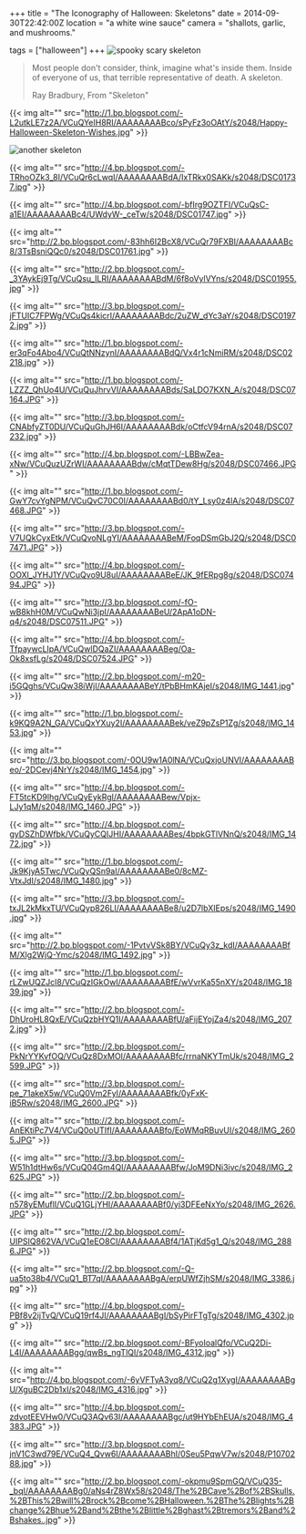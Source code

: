 +++
title = "The Iconography of Halloween: Skeletons"
date = 2014-09-30T22:42:00Z
location = "a white wine sauce"
camera = "shallots, garlic, and mushrooms."

tags = ["halloween"]
+++
![spooky scary skeleton](http://2.bp.blogspot.com/-63LpKquAqBg/VCuQQPTZnnI/AAAAAAAABcg/QNzcV0lck1M/s2048/tumblr_inline_ncqnlhYHgi1rzwpy9.gif)

<!--more-->

> Most people don't consider, think, imagine what's inside them. Inside of everyone of us, that terrible representative of death. A skeleton.
> 
> Ray Bradbury, From "Skeleton"

{{< img alt="" src="http://1.bp.blogspot.com/-L2utkLE7z2A/VCuQYeIH8RI/AAAAAAAABco/sPyFz3oOAtY/s2048/Happy-Halloween-Skeleton-Wishes.jpg" >}}

![another skeleton](http://4.bp.blogspot.com/-_b8T4UgSCT4/VCuQcMeVbpI/AAAAAAAABcw/nNmOT3-eC3Y/s2048/skeletons.gif)

{{< img alt="" src="http://4.bp.blogspot.com/-TRhoOZk3_8I/VCuQr6cLwqI/AAAAAAAABdA/IxTRkx0SAKk/s2048/DSC01737.jpg" >}}

{{< img alt="" src="http://4.bp.blogspot.com/-bfIrg9OZTFI/VCuQsC-a1EI/AAAAAAAABc4/UWdyW-_ceTw/s2048/DSC01747.jpg" >}}

{{< img alt="" src="http://2.bp.blogspot.com/-83hh6I2BcX8/VCuQr79FXBI/AAAAAAAABc8/3TsBsniQQc0/s2048/DSC01761.jpg" >}}

{{< img alt="" src="http://2.bp.blogspot.com/-_3YAykEj9Tg/VCuQsu_ILRI/AAAAAAAABdM/6f8oVylVYns/s2048/DSC01955.jpg" >}}

{{< img alt="" src="http://3.bp.blogspot.com/-jFTUIC7FPWg/VCuQs4kicrI/AAAAAAAABdc/2uZW_dYc3aY/s2048/DSC01972.jpg" >}}

{{< img alt="" src="http://1.bp.blogspot.com/-er3qFo4Abo4/VCuQtNNzynI/AAAAAAAABdQ/Vx4r1cNmiRM/s2048/DSC02218.jpg" >}}

{{< img alt="" src="http://1.bp.blogspot.com/-LZZZ_QhUo4U/VCuQuJhrvVI/AAAAAAAABds/SaLDO7KXN_A/s2048/DSC07164.JPG" >}}

{{< img alt="" src="http://3.bp.blogspot.com/-CNAbfyZT0DU/VCuQuGhJH6I/AAAAAAAABdk/oCtfcV94rnA/s2048/DSC07232.jpg" >}}

{{< img alt="" src="http://4.bp.blogspot.com/-LBBwZea-xNw/VCuQuzUZrWI/AAAAAAAABdw/cMqtTDew8Hg/s2048/DSC07466.JPG" >}}

{{< img alt="" src="http://1.bp.blogspot.com/-GwY7cvYgNPM/VCuQvC70C0I/AAAAAAAABd0/tY_Lsy0z4lA/s2048/DSC07468.JPG" >}}

{{< img alt="" src="http://3.bp.blogspot.com/-V7UQkCyxEtk/VCuQvoNLgYI/AAAAAAAABeM/FoqDSmGbJ2Q/s2048/DSC07471.JPG" >}}

{{< img alt="" src="http://4.bp.blogspot.com/-OOXl_JYHJ1Y/VCuQvo9U8uI/AAAAAAAABeE/JK_9fERpg8g/s2048/DSC07494.JPG" >}}

{{< img alt="" src="http://3.bp.blogspot.com/-fO-wB8khH0M/VCuQwNi3jpI/AAAAAAAABeU/2ApA1oDN-q4/s2048/DSC07511.JPG" >}}

{{< img alt="" src="http://4.bp.blogspot.com/-TfpaywcLIpA/VCuQwlDQaZI/AAAAAAAABeg/Oa-Ok8xsfLg/s2048/DSC07524.JPG" >}}

{{< img alt="" src="http://2.bp.blogspot.com/-m20-i5GQghs/VCuQw38iWjI/AAAAAAAABeY/tPbBHmKAjeI/s2048/IMG_1441.jpg" >}}

{{< img alt="" src="http://1.bp.blogspot.com/-k9KQ9A2N_GA/VCuQxYXuy2I/AAAAAAAABek/veZ9pZsP1Zg/s2048/IMG_1453.jpg" >}}

{{< img alt="" src="http://3.bp.blogspot.com/-0OU9w1A0lNA/VCuQxjoUNVI/AAAAAAAABeo/-2DCevj4NrY/s2048/IMG_1454.jpg" >}}

{{< img alt="" src="http://4.bp.blogspot.com/-FT5tcKD9lhg/VCuQyEykRgI/AAAAAAAABew/Vpjx-LJy1qM/s2048/IMG_1460.JPG" >}}

{{< img alt="" src="http://4.bp.blogspot.com/-gyDSZhDWfbk/VCuQyCQIJHI/AAAAAAAABes/4bpkGTlVNnQ/s2048/IMG_1472.jpg" >}}

{{< img alt="" src="http://1.bp.blogspot.com/-Jk9KjyA5Twc/VCuQyQSn9aI/AAAAAAAABe0/8cMZ-VtxJdI/s2048/IMG_1480.jpg" >}}

{{< img alt="" src="http://3.bp.blogspot.com/-txJL2kMkxTU/VCuQyp826LI/AAAAAAAABe8/u2D7lbXIEps/s2048/IMG_1490.jpg" >}}

{{< img alt="" src="http://2.bp.blogspot.com/-1PvtvVSk8BY/VCuQy3z_kdI/AAAAAAAABfM/Xlg2WjQ-Ymc/s2048/IMG_1492.jpg" >}}

{{< img alt="" src="http://1.bp.blogspot.com/-rLZwUQZJcl8/VCuQzIGkOwI/AAAAAAAABfE/wVvrKa55nXY/s2048/IMG_1839.jpg" >}}

{{< img alt="" src="http://2.bp.blogspot.com/-DhUroHL8QxE/VCuQzbHYQ1I/AAAAAAAABfU/aFijEYojZa4/s2048/IMG_2072.jpg" >}}

{{< img alt="" src="http://2.bp.blogspot.com/-PkNrYYKvfOQ/VCuQz8DxMOI/AAAAAAAABfc/rrnaNKYTmUk/s2048/IMG_2599.JPG" >}}

{{< img alt="" src="http://3.bp.blogspot.com/-pe_71akeX5w/VCuQ0Vm2FyI/AAAAAAAABfk/0yFxK-iB5Rw/s2048/IMG_2600.JPG" >}}

{{< img alt="" src="http://2.bp.blogspot.com/-AnEKtiPc7V4/VCuQ0oUTIfI/AAAAAAAABfo/EoWMqRBuvUI/s2048/IMG_2605.JPG" >}}

{{< img alt="" src="http://3.bp.blogspot.com/-W51h1dtHw6s/VCuQ04Gm4QI/AAAAAAAABfw/JoM9DNi3ivc/s2048/IMG_2625.JPG" >}}

{{< img alt="" src="http://2.bp.blogspot.com/-n578yEMuflI/VCuQ1GLjYHI/AAAAAAAABf0/yi3DFEeNxYo/s2048/IMG_2626.JPG" >}}

{{< img alt="" src="http://2.bp.blogspot.com/-UIPSIQ862VA/VCuQ1eEO8CI/AAAAAAAABf4/1ATjKd5g1_Q/s2048/IMG_2886.JPG" >}}

{{< img alt="" src="http://2.bp.blogspot.com/-Q-ua5to38b4/VCuQ1_BT7qI/AAAAAAAABgA/erpUWfZjhSM/s2048/IMG_3386.jpg" >}}

{{< img alt="" src="http://4.bp.blogspot.com/-PBf8v2ijTvQ/VCuQ19rf4JI/AAAAAAAABgI/bSyPirFTgTg/s2048/IMG_4302.jpg" >}}

{{< img alt="" src="http://2.bp.blogspot.com/-BFyoIoalQfo/VCuQ2Di-L4I/AAAAAAAABgg/qwBs_ngTlQI/s2048/IMG_4312.jpg" >}}

{{< img alt="" src="http://4.bp.blogspot.com/-6yVFTyA3yq8/VCuQ2g1XygI/AAAAAAAABgU/XguBC2Db1xI/s2048/IMG_4316.jpg" >}}

{{< img alt="" src="http://4.bp.blogspot.com/-zdvotEEVHw0/VCuQ3AQv63I/AAAAAAAABgc/ut9HYbEhEUA/s2048/IMG_4383.JPG" >}}

{{< img alt="" src="http://3.bp.blogspot.com/-jnV1C3wd79E/VCuQ4_Qvw6I/AAAAAAAABhI/0Seu5PqwV7w/s2048/P1070288.jpg" >}}

{{< img alt="" src="http://2.bp.blogspot.com/-okpmu9SpmGQ/VCuQ35-_bqI/AAAAAAAABg0/aNs4rZ8Wx58/s2048/The%2BCave%2Bof%2BSkulls.%2BThis%2Bwill%2Brock%2Bcome%2BHalloween.%2BThe%2Blights%2Bchange%2Bhue%2Band%2Bthe%2Blittle%2Bghast%2Btremors%2Band%2Bshakes..jpg" >}}
